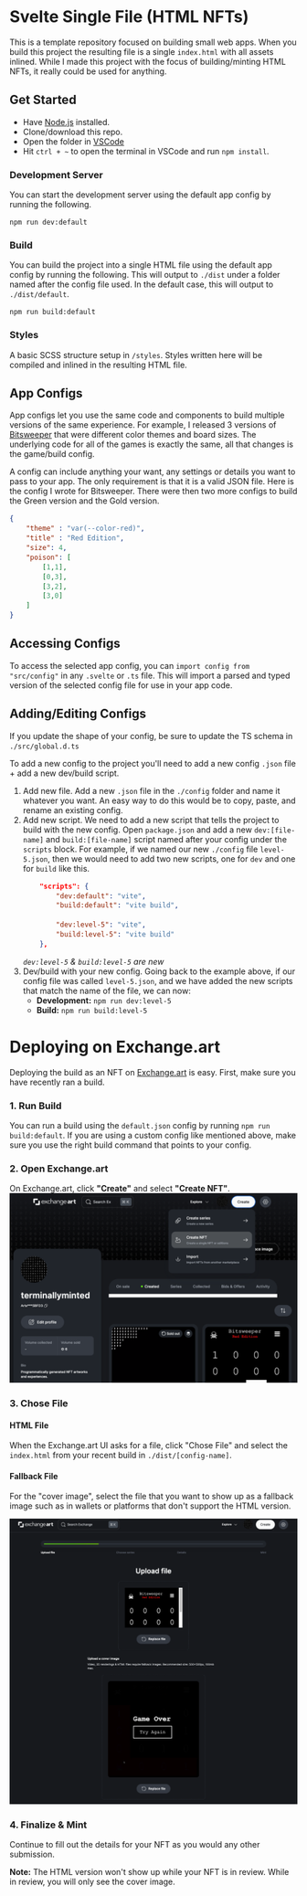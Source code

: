 # Svelte Single File (HTML NFTs)
This is a template repository focused on building small web apps. When you build this project the resulting file is a single `index.html` with all assets inlined. While I made this project with the focus of building/minting HTML NFTs, it really could be used for anything.

## Get Started
- Have [Node.js](https://nodejs.org/en/) installed.
- Clone/download this repo.
- Open the folder in [VSCode](https://code.visualstudio.com/)
- Hit `ctrl + ~` to open the terminal in VSCode and run `npm install`.

### Development Server
You can start the development server using the default app config by running the following.
```
npm run dev:default
```

### Build
You can build the project into a single HTML file using the default app config by running the following. This will output to `./dist` under a folder named after the config file used. In the default case, this will output to `./dist/default`.
```
npm run build:default
```

### Styles
A basic SCSS structure setup in `/styles`. Styles written here will be compiled and inlined in the resulting HTML file.

## App Configs
App configs let you use the same code and components to build multiple versions of the same experience. For example, I released 3 versions of [Bitsweeper](https://www.terminallyminted.art/) that were different color themes and board sizes. The underlying code for all of the games is exactly the same, all that changes is the game/build config.

A config can include anything your want, any settings or details you want to pass to your app. The only requirement is that it is a valid JSON file. Here is the config I wrote for Bitsweeper. There were then two more configs to build the Green version and the Gold version.

```json
{
    "theme" : "var(--color-red)",
    "title" : "Red Edition",
    "size": 4,
    "poison": [
        [1,1],
        [0,3],
        [3,2],
        [3,0]
    ]
}
```

## Accessing Configs
To access the selected app config, you can `import config from "src/config"` in any `.svelte` or `.ts` file. This will import a parsed and typed version of the selected config file for use in your app code.

## Adding/Editing Configs
If you update the shape of your config, be sure to update the TS schema in `./src/global.d.ts`

To add a new config to the project you'll need to add a new config `.json` file + add a new dev/build script.

1. Add new file. Add a new `.json` file in the `./config` folder and name it whatever you want. An easy way to do this would be to copy, paste, and rename an existing config.
2. Add new script. We need to add a new script that tells the project to build with the new config. Open `package.json` and add a new `dev:[file-name]` and `build:[file-name]` script named after your config under the `scripts` block. For example, if we named our new `./config` file `level-5.json`, then we would need to add two new scripts, one for `dev` and one for `build` like this.
    ```json
        "scripts": {
            "dev:default": "vite",
            "build:default": "vite build",

            "dev:level-5": "vite",
            "build:level-5": "vite build"
        },
    ```
    *`dev:level-5` & `build:level-5` are new*
3. Dev/build with your new config. Going back to the example above, if our config file was called `level-5.json`, and we have added the new scripts that match the name of the file, we can now:
   - **Development:** `npm run dev:level-5`
   - **Build:** `npm run build:level-5`

# Deploying on Exchange.art
Deploying the build as an NFT on [Exchange.art](https://exchange.art/terminallyminted/nfts) is easy. First, make sure you have recently ran a build.

### 1. Run Build
You can run a build using the `default.json` config by running `npm run build:default`. If you are using a custom config like mentioned above, make sure you use the right build command that points to your config.

### 2. Open Exchange.art
On Exchange.art, click **"Create"** and select **"Create NFT"**.
![create](/docs/create-nft.png)

### 3. Chose File
#### HTML File
When the Exchange.art UI asks for a file, click "Chose File" and select the `index.html` from your recent build in `./dist/[config-name]`.

#### Fallback File
For the "cover image", select the file that you want to show up as a fallback image such as in wallets or platforms that don't support the HTML version.

![create](/docs/upload.png)

### 4. Finalize & Mint
Continue to fill out the details for your NFT as you would any other submission.

**Note:** The HTML version won't show up while your NFT is in review. While in review, you will only see the cover image.








